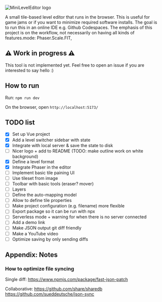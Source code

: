 ![MiniLevelEditor logo](https://github.com/zommerfelds/MiniLevelEditor/assets/1260622/63d75f6f-49e2-4641-9e41-6296588dc612)

A small tile-based level editor that runs in the browser. This is useful for game jams or if you want to minimize required software installs. The goal is to run this in an online IDE e.g. Github Codespaces. The emphasis of this project is on the workflow, not necessarily on having all kinds of features.mode: Phaser.Scale.FIT,

## ⚠️ Work in progress ⚠️

This tool is not implemented yet. Feel free to open an issue if you are interested to say hello :)

## How to run

Run: `npm run dev`

On the browser, open `http://localhost:5173/`

## TODO list

- [x] Set up Vue project
- [x] Add a level switcher sidebar with state
- [x] Integrate with local server & save the state to disk
- [ ] Nicer logo + add to README (TODO: make outline work on white background)
- [x] Define a level format
- [x] Integrate Phaser in the editor
- [ ] Implement basic tile paining UI
- [ ] Use tileset from image
- [ ] Toolbar with basic tools (eraser? mover)
- [ ] Layers
- [ ] Define the auto-mapping model
- [ ] Allow to define tile properties
- [ ] Make project configuration (e.g. filename) more flexible
- [ ] Export package so it can be run with npx
- [ ] Serverless mode + warning for when there is no server connected
- [ ] Add a demo link
- [ ] Make JSON output git diff friendly
- [ ] Make a YouTube video
- [ ] Optimize saving by only sending diffs

## Appendix: Notes

### How to optimize file syncing

Single diff:
https://www.npmjs.com/package/fast-json-patch

Collaborative:
https://github.com/share/sharedb
https://github.com/sueddeutsche/json-sync

